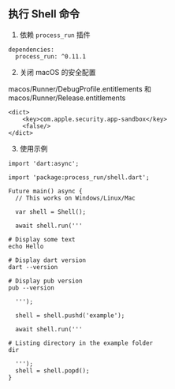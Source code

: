
## 执行 Shell 命令

1. 依赖 `process_run` 插件

```
dependencies:
  process_run: ^0.11.1
```

2. 关闭 macOS 的安全配置

macos/Runner/DebugProfile.entitlements 和 macos/Runner/Release.entitlements

```
<dict>
	<key>com.apple.security.app-sandbox</key>
	<false/>
</dict>
```

3. 使用示例

```
import 'dart:async';

import 'package:process_run/shell.dart';

Future main() async {
  // This works on Windows/Linux/Mac

  var shell = Shell();

  await shell.run('''

# Display some text
echo Hello

# Display dart version
dart --version

# Display pub version
pub --version

  ''');

  shell = shell.pushd('example');

  await shell.run('''

# Listing directory in the example folder
dir

  ''');
  shell = shell.popd();
}
```
